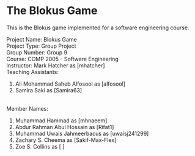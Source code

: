 <h1>The Blokus Game</h1>

This is the Blokus game implemented for a software engineering course. 

<p>
Project Name: Blokus Game </br>
Project Type: Group Project </br>
Group Number: Group 9 </br>
Course: COMP 2005 - Software Engineering </br>
Instructor: Mark Hatcher as [mhatcher] </br>
Teaching Assistants: </br>
<ol>
  <li>Ali Mohammad Saheb Alfosool as [alfosool] </li>
  <li>Samira Saki as [Samira63] </li>
</ol>
</br>
Member Names: </p>
<ol>
  <li>Muhammad Hammad as [mhnaeem]</li>
  <li>Abdur Rahman Abul Hossain as [Rifat1]</li>
  <li>Muhammad Uwais Jahmeerbacus as [uwaisj241299]</li>
  <li>Zachary S. Cheema as [Sakif-Max-Flex]</li>
  <li>Zoe S. Collins as [ ]</li>	
<ol>
